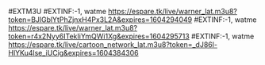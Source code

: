 #EXTM3U
#EXTINF:-1, watme
https://espare.tk/live/warner_lat.m3u8?token=BJlGblYtPhZjnxH4Px3L2A&expires=1604294049
#EXTINF:-1, watme
https://espare.tk/live/warner_lat.m3u8?token=r4x2Nyy6ITekIiYmQWi1Xg&expires=1604295713
#EXTINF:-1, watme
https://espare.tk/live/cartoon_network_lat.m3u8?token=_dJ86l-HlYKu4lse_iUCig&expires=1604384306
